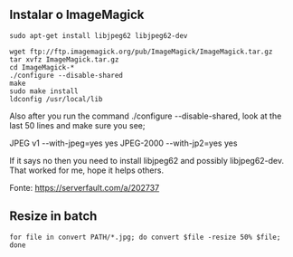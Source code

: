 ## Instalar o ImageMagick

```
sudo apt-get install libjpeg62 libjpeg62-dev

wget ftp://ftp.imagemagick.org/pub/ImageMagick/ImageMagick.tar.gz
tar xvfz ImageMagick.tar.gz
cd ImageMagick-*
./configure --disable-shared
make
sudo make install
ldconfig /usr/local/lib
```

Also after you run the command ./configure --disable-shared, look at the last 50 lines and make sure you see;

JPEG v1           --with-jpeg=yes       yes
JPEG-2000         --with-jp2=yes        yes

If it says no then you need to install libjpeg62 and possibly libjpeg62-dev. That worked for me, hope it helps others.

Fonte: https://serverfault.com/a/202737


## Resize in batch

```
for file in convert PATH/*.jpg; do convert $file -resize 50% $file; done
```
